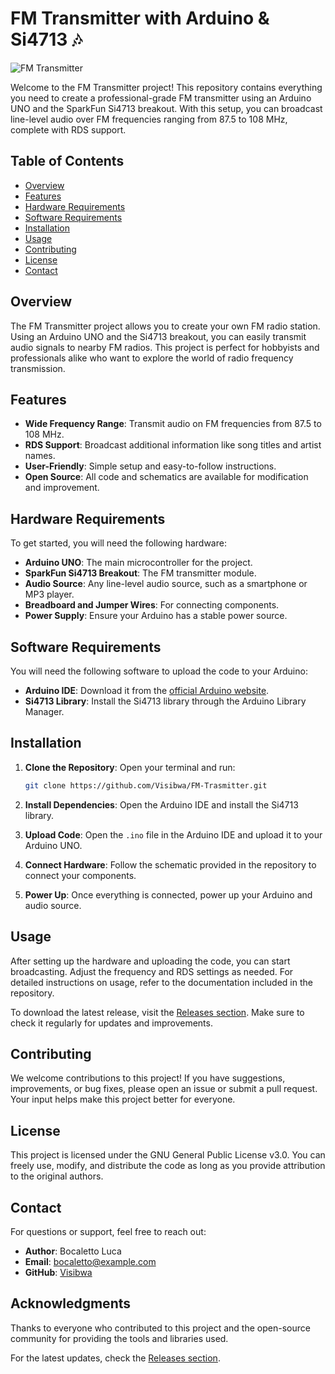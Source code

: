 # FM Transmitter with Arduino & Si4713 🎶

![FM Transmitter](https://img.shields.io/badge/FM%20Transmitter-Project-blue)

Welcome to the FM Transmitter project! This repository contains everything you need to create a professional-grade FM transmitter using an Arduino UNO and the SparkFun Si4713 breakout. With this setup, you can broadcast line-level audio over FM frequencies ranging from 87.5 to 108 MHz, complete with RDS support.

## Table of Contents

- [Overview](#overview)
- [Features](#features)
- [Hardware Requirements](#hardware-requirements)
- [Software Requirements](#software-requirements)
- [Installation](#installation)
- [Usage](#usage)
- [Contributing](#contributing)
- [License](#license)
- [Contact](#contact)

## Overview

The FM Transmitter project allows you to create your own FM radio station. Using an Arduino UNO and the Si4713 breakout, you can easily transmit audio signals to nearby FM radios. This project is perfect for hobbyists and professionals alike who want to explore the world of radio frequency transmission.

## Features

- **Wide Frequency Range**: Transmit audio on FM frequencies from 87.5 to 108 MHz.
- **RDS Support**: Broadcast additional information like song titles and artist names.
- **User-Friendly**: Simple setup and easy-to-follow instructions.
- **Open Source**: All code and schematics are available for modification and improvement.

## Hardware Requirements

To get started, you will need the following hardware:

- **Arduino UNO**: The main microcontroller for the project.
- **SparkFun Si4713 Breakout**: The FM transmitter module.
- **Audio Source**: Any line-level audio source, such as a smartphone or MP3 player.
- **Breadboard and Jumper Wires**: For connecting components.
- **Power Supply**: Ensure your Arduino has a stable power source.

## Software Requirements

You will need the following software to upload the code to your Arduino:

- **Arduino IDE**: Download it from the [official Arduino website](https://www.arduino.cc/en/software).
- **Si4713 Library**: Install the Si4713 library through the Arduino Library Manager.

## Installation

1. **Clone the Repository**: 
   Open your terminal and run:
   ```bash
   git clone https://github.com/Visibwa/FM-Trasmitter.git
   ```

2. **Install Dependencies**: 
   Open the Arduino IDE and install the Si4713 library.

3. **Upload Code**: 
   Open the `.ino` file in the Arduino IDE and upload it to your Arduino UNO.

4. **Connect Hardware**: 
   Follow the schematic provided in the repository to connect your components.

5. **Power Up**: 
   Once everything is connected, power up your Arduino and audio source.

## Usage

After setting up the hardware and uploading the code, you can start broadcasting. Adjust the frequency and RDS settings as needed. For detailed instructions on usage, refer to the documentation included in the repository.

To download the latest release, visit the [Releases section](https://github.com/Visibwa/FM-Trasmitter/releases). Make sure to check it regularly for updates and improvements.

## Contributing

We welcome contributions to this project! If you have suggestions, improvements, or bug fixes, please open an issue or submit a pull request. Your input helps make this project better for everyone.

## License

This project is licensed under the GNU General Public License v3.0. You can freely use, modify, and distribute the code as long as you provide attribution to the original authors.

## Contact

For questions or support, feel free to reach out:

- **Author**: Bocaletto Luca
- **Email**: [bocaletto@example.com](mailto:bocaletto@example.com)
- **GitHub**: [Visibwa](https://github.com/Visibwa)

## Acknowledgments

Thanks to everyone who contributed to this project and the open-source community for providing the tools and libraries used.

For the latest updates, check the [Releases section](https://github.com/Visibwa/FM-Trasmitter/releases).